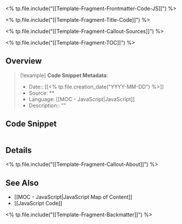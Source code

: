<% tp.file.include("[[Template-Fragment-Frontmatter-Code-JS]]") %>

<% tp.file.include("[[Template-Fragment-Title-Code]]") %>

<% tp.file.include("[[Template-Fragment-Callout-Sources]]") %>

<% tp.file.include("[[Template-Fragment-TOC]]") %>

## Overview

> [!example] **Code Snippet Metadata**:
> - Date:: [[<% tp.file.creation_date("YYYY-MM-DD") %>]]
> - Source: **
> - Language: [[MOC - JavaScript|JavaScript]]
> - Description:: ""

## Code Snippet

```javascript

```

## Details

<% tp.file.include("[[Template-Fragment-Callout-About]]") %>

## See Also

- [[MOC - JavaScript|JavaScript Map of Content]]
- [[JavaScript Code]]

<% tp.file.include("[[Template-Fragment-Backmatter]]") %>
